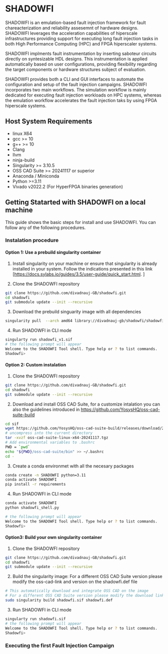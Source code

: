 # SHADOWFI
SHADOWFI is an emulation-based fault injection framework for fault chareacterization and reliability assesemnt of hardware designs.  SHADOWFI leverages the acceleration capabilities of hiperscale infrastructures providing support for executing long fault injection tasks in both High Performance Computing (HPC) and FPGA hiperscaler systems. 

SHADOWFI implments fault instrumentation by inserting saboteur circuits directly on syntesizable HDL designs. This instrumentation is applied automatically based on user configurations, providing flexibility regarding the target components or hardware structures subject of evaluation. 

SHADOWFI provides both a CLI and GUI interfaces to automate the configuration and setup of the fault injection campaigns. SHADOWFI incorporates two main workflows. The simulation workflow is mainly dedicated for executing fault injection workloads on HPC systems, whereas the emulation workflow accelerates the fault injection taks by using FPGA hiperscale systems.  

## Host System Requirements
- linux X64
- gcc >= 10
- g++ >= 10
- Clang
- llvm
- ninja-build
- Singularity >= 3.10.5
- OSS CAD Suite >= 20241117 or superior
- Anaconda / Miniconda
- Python >=3.11
- Vivado v2022.2 (For HyperFPGA binaries generation)

## Getting Statarted with SHADOWFI on a local machine
This guide shows the basic steps for install and use SHADOWFI. You can follow any of the following procedures.

### Instalation procedure

#### Option 1: Use a prebuild singularity container
1. Install singularity on your machine or ensure that singularity is already installed in your system. Follow the indications presented in this link [https://docs.sylabs.io/guides/3.5/user-guide/quick_start.html. ] 

2. Clone the SHADOWFI repository

```bash
git clone https://github.com/divadnauj-GB/shadowfi.git
cd shadowfi
git submodule update --init --recursive
```
3. Download the prebuild singuarity image with all dependencies

```bash
singularity pull  --arch amd64 library://divadnauj-gb/shadowfi/shadowfi:v1
```
4. Run SHADOWFI in CLI mode
```bash
singularty run shadowfi_v1.sif
# the following prompt will appear
Welcome to the SHADOWFI Tool shell. Type help or ? to list commands.
Shadowfi> 
```

#### Option 2: Custom instalation
1. Clone the SHADOWFI repository

```bash
git clone https://github.com/divadnauj-GB/shadowfi.git
cd shadowfi
git submodule update --init --recursive
```
2. Download and install OSS CAD Suite, for a customize intalation you can also the guidelines introduced in https://github.com/YosysHQ/oss-cad-suite-build

```bash
cd sif
wget https://github.com/YosysHQ/oss-cad-suite-build/releases/download/2024-11-17/oss-cad-suite-linux-x64-20241117.tgz
# uncompress into the current directory
tar -xvzf oss-cad-suite-linux-x64-20241117.tgz
# Add environmental variables to .bashrc
PWD = `pwd`
echo "${PWD}/oss-cad-suite/bin" >> ~/.bashrc
cd -
```

3. Create a conda environmet with all the necesary packages

```bash
conda create -n SHADOWFI python=3.11
conda activate SHADOWFI
pip install -r requirements 
```

4. Run SHADOWFI in CLI mode
```bash
conda activate SHADOWFI
python shadowfi_shell.py 

# the following prompt will appear
Welcome to the SHADOWFI Tool shell. Type help or ? to list commands.
Shadowfi> 
```

#### Option3: Build your own singularity container
1. Clone the SHADOWFI repository

```bash
git clone https://github.com/divadnauj-GB/shadowfi.git
cd shadowfi
git submodule update --init --recursive
```
2. Build the singularity image: 
For a different OSS CAD Suite version please modify the oss-cad-link and version on the shadowfi.def file

```bash
# This automatically download and integrate OSS CAD on the image
# For a different OSS CAD Suite version please modify the download link on the shadowfi.def file
sudo singularity build shadowfi.sif shadowfi.def
```

3. Run SHADOWFI in CLI mode
```bash
singularty run shadowfi.sif
# the following prompt will appear
Welcome to the SHADOWFI Tool shell. Type help or ? to list commands.
Shadowfi> 
```

### Executing the first Fault Injection Campaign

